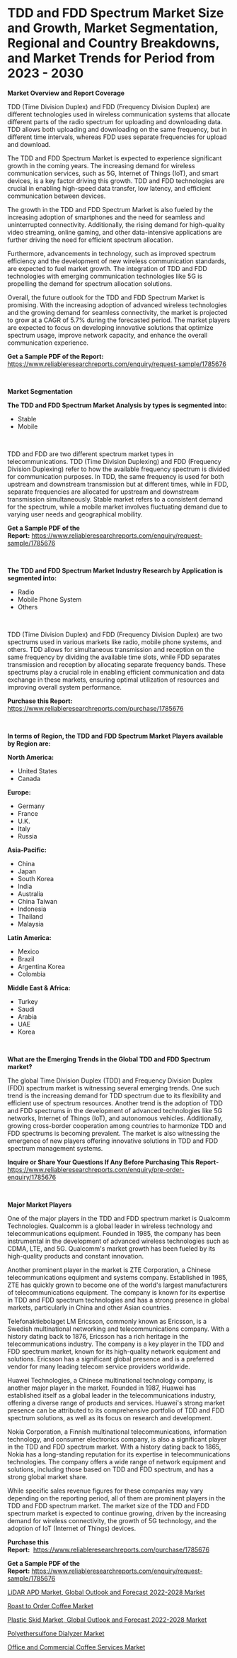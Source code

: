 <p><h1>TDD and FDD Spectrum Market Size and Growth, Market Segmentation, Regional and Country Breakdowns, and Market Trends for Period from 2023 -  2030</h1></p><p><strong>Market Overview and Report Coverage</strong></p>
<p><p>TDD (Time Division Duplex) and FDD (Frequency Division Duplex) are different technologies used in wireless communication systems that allocate different parts of the radio spectrum for uploading and downloading data. TDD allows both uploading and downloading on the same frequency, but in different time intervals, whereas FDD uses separate frequencies for upload and download.</p><p>The TDD and FDD Spectrum Market is expected to experience significant growth in the coming years. The increasing demand for wireless communication services, such as 5G, Internet of Things (IoT), and smart devices, is a key factor driving this growth. TDD and FDD technologies are crucial in enabling high-speed data transfer, low latency, and efficient communication between devices.</p><p>The growth in the TDD and FDD Spectrum Market is also fueled by the increasing adoption of smartphones and the need for seamless and uninterrupted connectivity. Additionally, the rising demand for high-quality video streaming, online gaming, and other data-intensive applications are further driving the need for efficient spectrum allocation.</p><p>Furthermore, advancements in technology, such as improved spectrum efficiency and the development of new wireless communication standards, are expected to fuel market growth. The integration of TDD and FDD technologies with emerging communication technologies like 5G is propelling the demand for spectrum allocation solutions.</p><p>Overall, the future outlook for the TDD and FDD Spectrum Market is promising. With the increasing adoption of advanced wireless technologies and the growing demand for seamless connectivity, the market is projected to grow at a CAGR of 5.7% during the forecasted period. The market players are expected to focus on developing innovative solutions that optimize spectrum usage, improve network capacity, and enhance the overall communication experience.</p></p>
<p><strong>Get a Sample PDF of the Report:</strong> <a href="https://www.reliableresearchreports.com/enquiry/request-sample/1785676">https://www.reliableresearchreports.com/enquiry/request-sample/1785676</a></p>
<p>&nbsp;</p>
<p><strong>Market Segmentation</strong></p>
<p><strong>The TDD and FDD Spectrum Market Analysis by types is segmented into:</strong></p>
<p><ul><li>Stable</li><li>Mobile</li></ul></p>
<p>&nbsp;</p>
<p><p>TDD and FDD are two different spectrum market types in telecommunications. TDD (Time Division Duplexing) and FDD (Frequency Division Duplexing) refer to how the available frequency spectrum is divided for communication purposes. In TDD, the same frequency is used for both upstream and downstream transmission but at different times, while in FDD, separate frequencies are allocated for upstream and downstream transmission simultaneously. Stable market refers to a consistent demand for the spectrum, while a mobile market involves fluctuating demand due to varying user needs and geographical mobility.</p></p>
<p><strong>Get a Sample PDF of the Report:</strong>&nbsp;<a href="https://www.reliableresearchreports.com/enquiry/request-sample/1785676">https://www.reliableresearchreports.com/enquiry/request-sample/1785676</a></p>
<p>&nbsp;</p>
<p><strong>The TDD and FDD Spectrum Market Industry Research by Application is segmented into:</strong></p>
<p><ul><li>Radio</li><li>Mobile Phone System</li><li>Others</li></ul></p>
<p>&nbsp;</p>
<p><p>TDD (Time Division Duplex) and FDD (Frequency Division Duplex) are two spectrums used in various markets like radio, mobile phone systems, and others. TDD allows for simultaneous transmission and reception on the same frequency by dividing the available time slots, while FDD separates transmission and reception by allocating separate frequency bands. These spectrums play a crucial role in enabling efficient communication and data exchange in these markets, ensuring optimal utilization of resources and improving overall system performance.</p></p>
<p><strong>Purchase this Report:</strong>&nbsp; <a href="https://www.reliableresearchreports.com/purchase/1785676">https://www.reliableresearchreports.com/purchase/1785676</a></p>
<p>&nbsp;</p>
<p><strong>In terms of Region, the TDD and FDD Spectrum Market Players available by Region are:</strong></p>
<p>
    <p> <strong> North America: </strong>
        <ul>
            <li>United States</li>
            <li>Canada</li>
        </ul>
        </p> 
    <p> <strong> Europe: </strong>
        <ul>
            <li>Germany</li>
            <li>France</li>
            <li>U.K.</li>
            <li>Italy</li>
            <li>Russia</li>
        </ul>
        </p> 
    <p> <strong> Asia-Pacific: </strong>
        <ul>
            <li>China</li>
            <li>Japan</li>
            <li>South Korea</li>
            <li>India</li>
            <li>Australia</li>
            <li>China Taiwan</li>
            <li>Indonesia</li>
            <li>Thailand</li>
            <li>Malaysia</li>
        </ul>
        </p> 
    <p> <strong> Latin America: </strong>
        <ul>
            <li>Mexico</li>
            <li>Brazil</li>
            <li>Argentina Korea</li>
            <li>Colombia</li>
        </ul>
        </p> 
    <p> <strong> Middle East & Africa: </strong>
        <ul>
            <li>Turkey</li>
            <li>Saudi</li>
            <li>Arabia</li>
            <li>UAE</li>
            <li>Korea</li>
        </ul>
    </p>
    </p>
<p>&nbsp;</p>
<p><strong>What are the Emerging Trends in the Global TDD and FDD Spectrum market?</strong></p>
<p><p>The global Time Division Duplex (TDD) and Frequency Division Duplex (FDD) spectrum market is witnessing several emerging trends. One such trend is the increasing demand for TDD spectrum due to its flexibility and efficient use of spectrum resources. Another trend is the adoption of TDD and FDD spectrums in the development of advanced technologies like 5G networks, Internet of Things (IoT), and autonomous vehicles. Additionally, growing cross-border cooperation among countries to harmonize TDD and FDD spectrums is becoming prevalent. The market is also witnessing the emergence of new players offering innovative solutions in TDD and FDD spectrum management systems.</p></p>
<p><strong>Inquire or Share Your Questions If Any Before Purchasing This Report</strong>- <a href="https://www.reliableresearchreports.com/enquiry/pre-order-enquiry/1785676">https://www.reliableresearchreports.com/enquiry/pre-order-enquiry/1785676</a></p>
<p>&nbsp;</p>
<p><strong>Major Market Players</strong></p>
<p><p>One of the major players in the TDD and FDD spectrum market is Qualcomm Technologies. Qualcomm is a global leader in wireless technology and telecommunications equipment. Founded in 1985, the company has been instrumental in the development of advanced wireless technologies such as CDMA, LTE, and 5G. Qualcomm's market growth has been fueled by its high-quality products and constant innovation.</p><p>Another prominent player in the market is ZTE Corporation, a Chinese telecommunications equipment and systems company. Established in 1985, ZTE has quickly grown to become one of the world's largest manufacturers of telecommunications equipment. The company is known for its expertise in TDD and FDD spectrum technologies and has a strong presence in global markets, particularly in China and other Asian countries.</p><p>Telefonaktiebolaget LM Ericsson, commonly known as Ericsson, is a Swedish multinational networking and telecommunications company. With a history dating back to 1876, Ericsson has a rich heritage in the telecommunications industry. The company is a key player in the TDD and FDD spectrum market, known for its high-quality network equipment and solutions. Ericsson has a significant global presence and is a preferred vendor for many leading telecom service providers worldwide.</p><p>Huawei Technologies, a Chinese multinational technology company, is another major player in the market. Founded in 1987, Huawei has established itself as a global leader in the telecommunications industry, offering a diverse range of products and services. Huawei's strong market presence can be attributed to its comprehensive portfolio of TDD and FDD spectrum solutions, as well as its focus on research and development.</p><p>Nokia Corporation, a Finnish multinational telecommunications, information technology, and consumer electronics company, is also a significant player in the TDD and FDD spectrum market. With a history dating back to 1865, Nokia has a long-standing reputation for its expertise in telecommunications technologies. The company offers a wide range of network equipment and solutions, including those based on TDD and FDD spectrum, and has a strong global market share.</p><p>While specific sales revenue figures for these companies may vary depending on the reporting period, all of them are prominent players in the TDD and FDD spectrum market. The market size of the TDD and FDD spectrum market is expected to continue growing, driven by the increasing demand for wireless connectivity, the growth of 5G technology, and the adoption of IoT (Internet of Things) devices.</p></p>
<p><strong>Purchase this Report:</strong>&nbsp;&nbsp;<a href="https://www.reliableresearchreports.com/purchase/1785676">https://www.reliableresearchreports.com/purchase/1785676</a></p>
<p></p>
<p><strong>Get a Sample PDF of the Report:</strong>&nbsp;<a href="https://www.reliableresearchreports.com/enquiry/request-sample/1785676">https://www.reliableresearchreports.com/enquiry/request-sample/1785676</a></p>
<p><p><a href="https://medium.com/@devyncasper/lidar-apd-market-global-outlook-and-forecast-2022-2028-market-exploring-market-share-market-f6aa147a0142">LiDAR APD Market, Global Outlook and Forecast 2022-2028 Market</a></p><p><a href="https://www.linkedin.com/pulse/decoding-roast-order-coffee-market-deep-dive-latest-trends/">Roast to Order Coffee Market</a></p><p><a href="https://medium.com/@hollymayert/plastic-skid-market-global-outlook-and-forecast-2022-2028-market-size-cagr-trends-2024-2030-69f5e68b70dd">Plastic Skid Market, Global Outlook and Forecast 2022-2028 Market</a></p><p><a href="https://www.linkedin.com/pulse/polyethersulfone-dialyzer-market-size-share-amp-trends-analysis/">Polyethersulfone Dialyzer Market</a></p><p><a href="https://www.linkedin.com/pulse/office-commercial-coffee-services-market-share-amp-new-trends/">Office and Commercial Coffee Services Market</a></p></p>